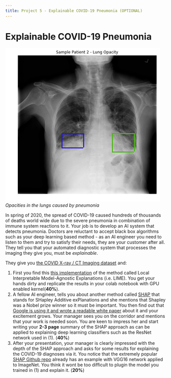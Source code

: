 ```yaml
---
title: Project 5 - Explainable COVID-19 Pneumonia (OPTIONAL) 
---
```


# Explainable COVID-19 Pneumonia

![lung-opacity](images/lung-opacity.png#center)
*Opacities in the lungs caused by pneumonia*

In spring of 2020, the spread of COVID-19 caused hundreds of thousands of deaths world wide due to the severe pneumonia in combination of immune system reactions to it.  Your job is to develop an AI system that detects pneumonia.  Doctors are reluctant to accept black box algorithms such as your deep learning based method - as an AI engineer you need to listen to them and try to satisfy their needs, they are your customer after all. They tell you that your automated diagnostic system that processes the imaging they give you, must be  _explainable_. 

They give you [the COVID X-ray / CT Imaging dataset](https://github.com/ieee8023/covid-chestxray-dataset) and:

1. First you find this [this implementation](https://github.com/aildnont/covid-cxr) of the method called Local Interpretable Model-Agnostic Explanations (i.e. LIME). You get your hands dirty and replicate the results in your colab notebook with GPU enabled kernel(**40%**).
2. A fellow AI engineer, tells you about another method called [SHAP](https://arxiv.org/abs/1705.07874) that stands for SHapley Additive exPlanations and she mentions that Shapley was a Nobel prize winner so it must be important. You then find out that [Google is using it and wrote a readable white paper](https://storage.googleapis.com/cloud-ai-whitepapers/AI%20Explainability%20Whitepaper.pdf) about it and your excitement grows. Your manager sees you on the corridor and mentions that your work is needed soon. You are keen to impress her and start writing your **2-3 page** summary of the SHAP approach as can be applied to explaining deep learning classifiers such as the ResNet network used in (1). (**40%**) 
3. After your presentation, your manager is clearly impressed with the depth of the SHAP approach and asks for some results for explaining the COVID-19 diagnoses via it. You notice that the extremely popular [SHAP Github repo](https://github.com/slundberg/shap) already has an example with VGG16 network applied to ImageNet. You think it wont be too difficult to plugin the model you trained in (1) and explain it. (**20%**)

